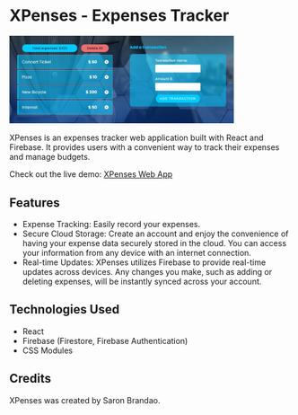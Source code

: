 # XPenses - Expenses Tracker

<img src="/img/xpenses-app-preview.jpg" alt="blog logo" width="400"/>

XPenses is an expenses tracker web application built with React and Firebase. It provides users with a convenient way to track their expenses and manage budgets.

Check out the live demo: [XPenses Web App](https://master--financial-management-react-app.netlify.app/)

## Features
- Expense Tracking: Easily record your expenses. 
- Secure Cloud Storage: Create an account and enjoy the convenience of having your expense data securely stored in the cloud. You can access your information from any device with an internet connection.
- Real-time Updates: XPenses utilizes Firebase to provide real-time updates across devices. Any changes you make, such as adding or deleting expenses, will be instantly synced across your account.

## Technologies Used
- React
- Firebase (Firestore, Firebase Authentication)
- CSS Modules

## Credits
XPenses was created by Saron Brandao.
